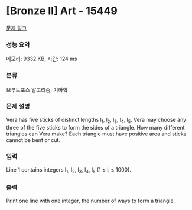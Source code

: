# [Bronze II] Art - 15449 

[문제 링크](https://www.acmicpc.net/problem/15449) 

### 성능 요약

메모리: 9332 KB, 시간: 124 ms

### 분류

브루트포스 알고리즘, 기하학

### 문제 설명

<p>Vera has five sticks of distinct lengths l<sub>1</sub>, l<sub>2</sub>, l<sub>3</sub>, l<sub>4</sub>, l<sub>5</sub>. Vera may choose any three of the five sticks to form the sides of a triangle. How many different triangles can Vera make? Each triangle must have positive area and sticks cannot be bent or cut.</p>

### 입력 

 <p>Line 1 contains integers l<sub>1</sub>, l<sub>2</sub>, l<sub>3</sub>, l<sub>4</sub>, l<sub>5</sub> (1 ≤ l<sub>i</sub> ≤ 1000).<span style="display:none"> </span></p>

### 출력 

 <p>Print one line with one integer, the number of ways to form a triangle.</p>

